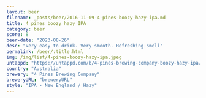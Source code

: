 ```yaml
---
layout: beer
filename: _posts/beer/2016-11-09-4-pines-boozy-hazy-ipa.md
title: 4 pines boozy hazy IPA
category: beer
score: 8
beer-date: "2023-08-26"
desc: "Very easy to drink. Very smooth. Refreshing smell"
permalink: /beer/:title.html
img: /img/list/4-pines-boozy-hazy-ipa.jpeg
untappd: "https://untappd.com/b/4-pines-brewing-company-boozy-hazy-ipa/5259761"
country: "Australia"
brewery: "4 Pines Brewing Company"
breweryURL: "breweryURL"
style: "IPA - New England / Hazy"
---
```

